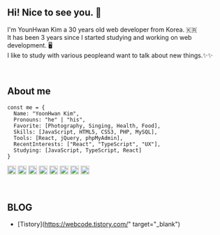 <br>

## Hi! Nice to see you. 👋
I'm YounHwan Kim a 30 years old web developer from Korea. 🇰🇷 <br>
It has been 3 years since I started studying and working on web development. 🖥 <br>
I like to study with various peopleand want to talk about new things.✨✨<br>

<br>

## About me
```
const me = {
  Name: "YoonHwan Kim",
  Pronouns: "he" | "his",
  Favorite: [Photography, Singing, Health, Food],
  Skills: [JavaScript, HTML5, CSS3, PHP, MySQL],
  Tools: [React, jQuery, phpMyAdmin],
  RecentInterests: ["React", "TypeScript", "UX"],
  Studying: [JavaScript, TypeScript, React]
}
```
<img alt="javascript" src ="https://img.shields.io/badge/JavaScript-F7DF1E.svg?style=flat&logo=JavaScript&logoColor=white" height="20px"/> <img alt="jquery" src ="https://img.shields.io/badge/jQuery-0769AD.svg?style=flat&logo=jQuery&logoColor=white" height="20px"/> <img alt="react" src ="https://img.shields.io/badge/React-61DAFB.svg?style=flat&logo=React&logoColor=white" height="20px"/> <img alt="html5" src ="https://img.shields.io/badge/HTML5-E34F26.svg?style=flat&logo=HTML5&logoColor=white" height="20px"/> <img alt="css3" src ="https://img.shields.io/badge/CSS3-1572B6.svg?style=flat&logo=CSS3&logoColor=white" height="20px"/>  <img alt="php" src ="https://img.shields.io/badge/PHP-777BB4.svg?style=flat&logo=PHP&logoColor=white" height="20px"/> <img alt="phpmyadmin" src ="https://img.shields.io/badge/phpMyAdmin-6C78AF.svg?style=flat&logo=phpMyAdmin&logoColor=white" height="20px"/>
<img alt="mysql" src ="https://img.shields.io/badge/MySQL-4479A1.svg?style=flat&logo=MySQL&logoColor=white" height="20px"/>

<br>

## BLOG
- [Tistory](https://webcode.tistory.com/" target="_blank")

<br>
